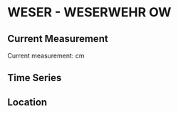 # WESER - WESERWEHR OW

## Current Measurement

Current measurement: <Value topic="rivers/pegel-online/WESER/WESERWEHR-OW/measurementValue"/> cm

## Time Series

<TimeSeries topic="rivers/pegel-online/WESER/WESERWEHR-OW/measurementValue" period="week" />

## Location

<WorldMap>
  <Marker lat="53.05858269761079" lon="8.869126735013452" labelTopic="rivers/pegel-online/WESER/WESERWEHR-OW/measurementValue" />
</WorldMap>
